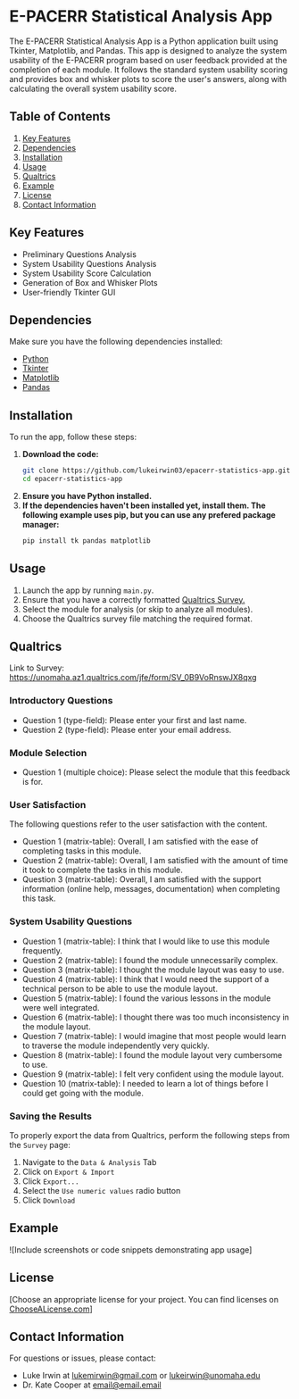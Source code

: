 # E-PACERR Statistical Analysis App

The E-PACERR Statistical Analysis App is a Python application built using Tkinter, Matplotlib, and Pandas. This app is designed to analyze the system usability of the E-PACERR program based on user feedback provided at the completion of each module. It follows the standard system usability scoring and provides box and whisker plots to score the user's answers, along with calculating the overall system usability score.

## Table of Contents
1. [Key Features](#key-features)
2. [Dependencies](#dependencies)
3. [Installation](#installation)
4. [Usage](#usage)
5. [Qualtrics](#qualtrics)
6. [Example](#example)
7. [License](#license)
8. [Contact Information](#contact-information)

## Key Features

- Preliminary Questions Analysis
- System Usability Questions Analysis
- System Usability Score Calculation
- Generation of Box and Whisker Plots
- User-friendly Tkinter GUI

## Dependencies

Make sure you have the following dependencies installed:

- [Python](https://www.python.org/)
- [Tkinter](https://docs.python.org/3/library/tkinter.html)
- [Matplotlib](https://matplotlib.org/)
- [Pandas](https://pandas.pydata.org/)

## Installation

To run the app, follow these steps:

1. **Download the code:**
   ```bash
   git clone https://github.com/lukeirwin03/epacerr-statistics-app.git
   cd epacerr-statistics-app

2. **Ensure you have Python installed.**
3. **If the dependencies haven't been installed yet, install them. The following example uses pip, but you can use any prefered package manager:**
   ```bash
   pip install tk pandas matplotlib

## Usage

1. Launch the app by running `main.py`.
2. Ensure that you have a correctly formatted [Qualtrics Survey.](#Qualtrics)
3. Select the module for analysis (or skip to analyze all modules).
4. Choose the Qualtrics survey file matching the required format.

## Qualtrics
Link to Survey: https://unomaha.az1.qualtrics.com/jfe/form/SV_0B9VoRnswJX8qxg

### Introductory Questions
- Question 1 (type-field): Please enter your first and last name.
- Question 2 (type-field): Please enter your email address.
  
### Module Selection
- Question 1 (multiple choice): Please select the module that this feedback is for.

### User Satisfaction
The following questions refer to the user satisfaction with the content.
- Question 1 (matrix-table): Overall, I am satisfied with the ease of completing tasks in this module.
- Question 2 (matrix-table): Overall, I am satisfied with the amount of time it took to complete the tasks in this module.
- Question 3 (matrix-table): Overall, I am satisfied with the support information (online help, messages, documentation) when completing this task.

### System Usability Questions
- Question 1 (matrix-table): I think that I would like to use this module frequently.
- Question 2 (matrix-table): I found the module unnecessarily complex.
- Question 3 (matrix-table): I thought the module layout was easy to use.
- Question 4 (matrix-table): I think that I would need the support of a technical person to be able to use the module layout.
- Question 5 (matrix-table): I found the various lessons in the module were well integrated.
- Question 6 (matrix-table): I thought there was too much inconsistency in the module layout.
- Question 7 (matrix-table): I would imagine that most people would learn to traverse the module independently very quickly.
- Question 8 (matrix-table): I found the module layout very cumbersome to use.
- Question 9 (matrix-table): I felt very confident using the module layout.
- Question 10 (matrix-table): I needed to learn a lot of things before I could get going with the module.

### Saving the Results
To properly export the data from Qualtrics, perform the following steps from the `Survey` page:
1. Navigate to the `Data & Analysis` Tab
2. Click on `Export & Import`
3. Click `Export...`
4. Select the `Use numeric values` radio button
5. Click `Download`

## Example

![Include screenshots or code snippets demonstrating app usage]

## License

[Choose an appropriate license for your project. You can find licenses on [ChooseALicense.com](https://choosealicense.com/)]

## Contact Information

For questions or issues, please contact:
- Luke Irwin at lukemirwin@gmail.com or lukeirwin@unomaha.edu
- Dr. Kate Cooper at email@email.email
